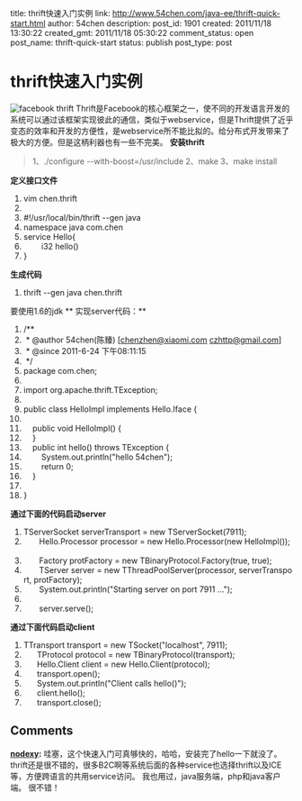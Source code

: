 title: thrift快速入门实例
link: http://www.54chen.com/java-ee/thrift-quick-start.html
author: 54chen
description: 
post_id: 1901
created: 2011/11/18 13:30:22
created_gmt: 2011/11/18 05:30:22
comment_status: open
post_name: thrift-quick-start
status: publish
post_type: post

# thrift快速入门实例

![facebook thrift](http://img04.taobaocdn.com/imgextra/i4/T1gzmqXXdpXXcwYVo0_034121.jpg) Thrift是Facebook的核心框架之一，使不同的开发语言开发的系统可以通过该框架实现彼此的通信，类似于webservice，但是Thrift提供了近乎变态的效率和开发的方便性，是webservice所不能比拟的。给分布式开发带来了极大的方便。但是这柄利器也有一些不完美。 **安装thrift**

> 1、./configure --with-boost=/usr/include 2、make 3、make install

**定义接口文件**

  1. vim chen.thrift  
  2.   
  3. #!/usr/local/bin/thrift \--gen java  
  4. namespace java com.chen  
  5. service Hello{  
  6.         i32 hello()  
  7. }  

**生成代码**

  1. thrift \--gen java chen.thrift   

要使用1.6的jdk ** 实现server代码：**

  1. /** 
  2.  * @author 54chen(陈臻) [chenzhen@xiaomi.com czhttp@gmail.com] 
  3.  * @since 2011-6-24 下午08:11:15 
  4.  */  
  5. package com.chen;  
  6.   
  7. import org.apache.thrift.TException;  
  8.   
  9. public class HelloImpl implements Hello.Iface {  
  10.   
  11.     public void HelloImpl() {  
  12.     }  
  13.     public int hello() throws TException {  
  14.         System.out.println("hello 54chen");  
  15.         return 0;  
  16.     }  
  17.   
  18. }  

**通过下面的代码启动server**

  1. TServerSocket serverTransport = new TServerSocket(7911);  
  2.        Hello.Processor processor = new Hello.Processor(new HelloImpl());  
  3.        Factory protFactory = new TBinaryProtocol.Factory(true, true);  
  4.        TServer server = new TThreadPoolServer(processor, serverTransport, protFactory);  
  5.        System.out.println("Starting server on port 7911 ...");  
  6.   
  7.        server.serve();  

**通过下面代码启动client**

  1. TTransport transport = new TSocket("localhost", 7911);  
  2.       TProtocol protocol = new TBinaryProtocol(transport);  
  3.       Hello.Client client = new Hello.Client(protocol);  
  4.       transport.open();  
  5.       System.out.println("Client calls hello()");  
  6.       client.hello();  
  7.       transport.close();

## Comments

**[nodexy](#14041 "2011-11-30 16:27:39"):** 哇塞，这个快速入门可真够快的，哈哈，安装完了hello一下就没了。 thrift还是很不错的，很多B2C啊等系统后面的各种service也选择thrift以及ICE等，方便跨语言的共用service访问。 我也用过，java服务端，php和java客户端。 很不错！

